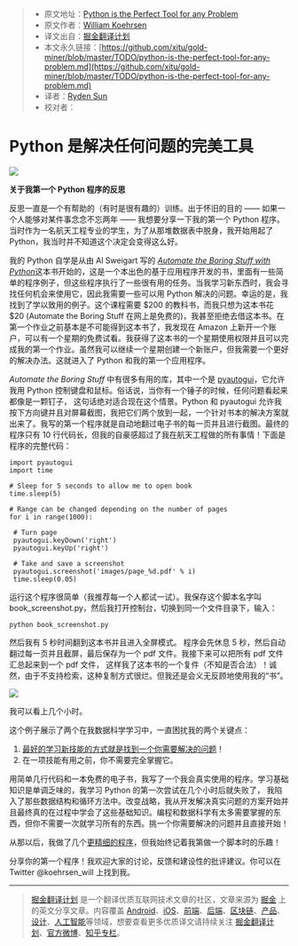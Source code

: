 > * 原文地址：[Python is the Perfect Tool for any Problem](https://towardsdatascience.com/python-is-the-perfect-tool-for-any-problem-f2ba42889a85)
> * 原文作者：[William Koehrsen](https://towardsdatascience.com/@williamkoehrsen?source=post_header_lockup)
> * 译文出自：[掘金翻译计划](https://github.com/xitu/gold-miner)
> * 本文永久链接：[https://github.com/xitu/gold-miner/blob/master/TODO/python-is-the-perfect-tool-for-any-problem.md](https://github.com/xitu/gold-miner/blob/master/TODO/python-is-the-perfect-tool-for-any-problem.md)
> * 译者：[Ryden Sun](https://github.com/rydensun)
> * 校对者：

# Python 是解决任何问题的完美工具

![](https://cdn-images-1.medium.com/max/1600/0*UiI1SaCbMvovF2wh.)

**关于我第一个 Python 程序的反思**

反思一直是一个有帮助的（有时是很有趣的）训练。出于怀旧的目的 —— 如果一个人能够对某件事念念不忘两年 —— 我想要分享一下我的第一个 Python 程序。当时作为一名航天工程专业的学生，为了从那堆数据表中脱身，我开始用起了 Python，我当时并不知道这个决定会变得这么好。

我的 Python 自学是从由 Al Sweigart 写的 [_Automate the Boring Stuff with Python_](https://automatetheboringstuff.com/)这本书开始的，这是一个本出色的基于应用程序开发的书，里面有一些简单的程序例子，但这些程序执行了一些很有用的任务。当我学习新东西时，我会寻找任何机会来使用它，因此我需要一些可以用 Python 解决的问题。幸运的是，我找到了学以致用的例子。这个课程需要 $200 的教科书，而我只想为这本书花 $20 (Automate the Boring Stuff 在网上是免费的)，我甚至拒绝去借这本书。在第一个作业之前基本是不可能得到这本书了，我发现在 Amazon 上新开一个账户，可以有一个星期的免费试看。我获得了这本书的一个星期使用权限并且可以完成我的第一个作业。虽然我可以继续一个星期创建一个新账户，但我需要一个更好的解决办法。这就进入了 Python 和我的第一个应用程序。 

_Automate the Boring Stuff_ 中有很多有用的库，其中一个是 [pyautogui](https://pyautogui.readthedocs.io/en/latest/)，它允许我用 Python 控制键盘和鼠标。俗话说，当你有一个锤子的时候，任何问题看起来都像是一颗钉子， 这句话绝对适合现在这个情景。Python 和 pyautogui 允许我按下方向键并且对屏幕截图，我把它们两个放到一起，一个针对书本的解决方案就出来了。我写的第一个程序就是自动地翻过电子书的每一页并且进行截图。最终的程序只有 10 行代码长，但我的自豪感超过了我在航天工程做的所有事情！下面是程序的完整代码：

```
import pyautogui
import time

# Sleep for 5 seconds to allow me to open book
time.sleep(5)

# Range can be changed depending on the number of pages
for i in range(1000):

 # Turn page
 pyautogui.keyDown('right')
 pyautogui.keyUp('right')

 # Take and save a screenshot
 pyautogui.screenshot('images/page_%d.pdf' % i)
 time.sleep(0.05)
```

运行这个程序很简单（我推荐每一个人都试一试）。我保存这个脚本名字叫 book_screenshot.py，然后我打开控制台，切换到同一个文件目录下，输入：

```
python book_screenshot.py
```

然后我有 5 秒时间翻到这本书并且进入全屏模式。 程序会先休息 5 秒，然后自动翻过每一页并且截屏，最后保存为一个 pdf 文件。我接下来可以把所有 pdf 文件汇总起来到一个 pdf 文件， 这样我了这本书的一个复件（不知是否合法）！诚然，由于不支持检索，这种复制方式很烂。但我还是会义无反顾地使用我的“书”。


![](https://cdn-images-1.medium.com/max/800/1*kxxaqXCHYHJbuURp6clKtA.gif)

我可以看上几个小时。

这个例子展示了两个在我数据科学学习中，一直困扰我的两个关键点：

1. [最好的学习新技能的方式就是找到一个你需要解决的问题](https://towardsdatascience.com/how-to-master-new-skills-656d42d0e09c?source=user_profile---------7----------------)！
2. 在一项技能有用之前，你不需要完全掌握它。

用简单几行代码和一本免费的电子书，我写了一个我会真实使用的程序。学习基础知识是单调乏味的，我学习 Python 的第一次尝试在几个小时后就失败了， 我陷入了那些数据结构和循环方法中。改变战略，我从开发解决真实问题的方案开始并且最终真的在过程中学会了这些基础知识。编程和数据科学有太多需要掌握的东西，但你不需要一次就学习所有的东西。挑一个你需要解决的问题并且直接开始！

从那以后，我做了几个[更精细的程序](https://towardsdatascience.com/stock-analysis-in-python-a0054e2c1a4c)，但我始终记着我第做一个脚本时的乐趣！

分享你的第一个程序！我欢迎大家的讨论，反馈和建设性的批评建议。你可以在 Twitter @koehrsen_will 上找到我。


---

> [掘金翻译计划](https://github.com/xitu/gold-miner) 是一个翻译优质互联网技术文章的社区，文章来源为 [掘金](https://juejin.im) 上的英文分享文章。内容覆盖 [Android](https://github.com/xitu/gold-miner#android)、[iOS](https://github.com/xitu/gold-miner#ios)、[前端](https://github.com/xitu/gold-miner#前端)、[后端](https://github.com/xitu/gold-miner#后端)、[区块链](https://github.com/xitu/gold-miner#区块链)、[产品](https://github.com/xitu/gold-miner#产品)、[设计](https://github.com/xitu/gold-miner#设计)、[人工智能](https://github.com/xitu/gold-miner#人工智能)等领域，想要查看更多优质译文请持续关注 [掘金翻译计划](https://github.com/xitu/gold-miner)、[官方微博](http://weibo.com/juejinfanyi)、[知乎专栏](https://zhuanlan.zhihu.com/juejinfanyi)。
